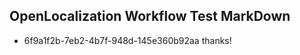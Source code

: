 ## OpenLocalization Workflow Test MarkDown
* 6f9a1f2b-7eb2-4b7f-948d-145e360b92aa thanks!

<!--HONumber=Aug16_HO3-->


